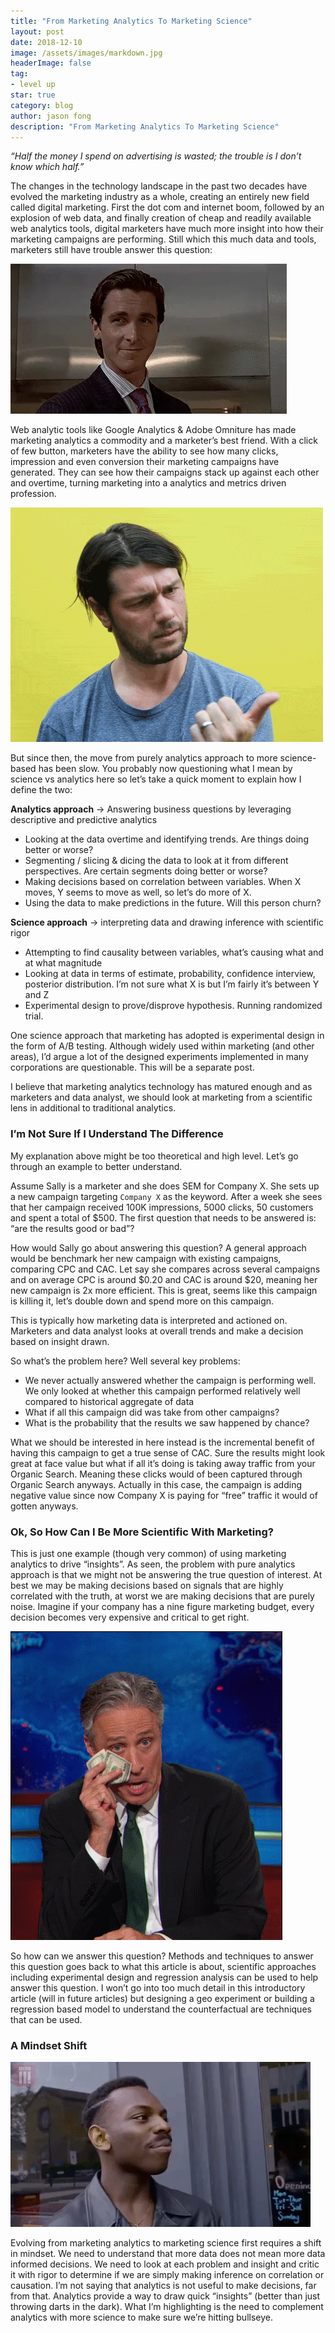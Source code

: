 ```yaml
---
title: "From Marketing Analytics To Marketing Science"
layout: post
date: 2018-12-10
image: /assets/images/markdown.jpg
headerImage: false
tag:
- level up
star: true
category: blog
author: jason fong
description: "From Marketing Analytics To Marketing Science"
---
```


_“Half the money I spend on advertising is wasted; the trouble is I don’t know which half.”_

The changes in the technology landscape in the past two decades have evolved the marketing industry as a whole, creating an entirely new field called digital marketing. First the dot com and internet boom, followed by an explosion of web data, and finally creation of cheap and readily available web analytics tools, digital marketers have much more insight into how their marketing campaigns are performing. Still which this much data and tools, marketers still have trouble answer this question:

![jpeg](/assets/images/2018-12-10-from_marketing_analytics_to_marketing_science/christian_bale_idk.webp)

Web analytic tools like Google Analytics & Adobe Omniture has made marketing analytics a commodity and a marketer’s best friend. With a click of few button, marketers have the ability to see how many clicks, impression and even conversion their marketing campaigns have generated. They can see how their campaigns stack up against each other and overtime, turning marketing into a analytics and metrics driven profession. 

![gif](/assets/images/2018-12-10-from_marketing_analytics_to_marketing_science/simon_gibson_math_gif.gif)

But since then, the move from purely analytics approach to more science-based has been slow. You probably now questioning what I mean by science vs analytics here so let’s take a quick moment to explain how I define the two:

**Analytics approach** → Answering business questions by leveraging descriptive and predictive analytics
- Looking at the data overtime and identifying trends. Are things doing better or worse? 
- Segmenting / slicing & dicing the data to look at it from different perspectives. Are certain segments doing better or worse?
- Making decisions based on correlation between variables. When X moves, Y seems to move as well, so let’s do more of X.
- Using the data to make predictions in the future. Will this person churn?

**Science approach** → interpreting data and drawing inference with scientific rigor
- Attempting to find causality between variables, what’s causing what and at what magnitude
- Looking at data in terms of estimate, probability, confidence interview, posterior distribution. I’m not sure what X is but I’m fairly it’s between Y and Z
- Experimental design to prove/disprove hypothesis. Running randomized trial.

One science approach that marketing has adopted is experimental design in the form of A/B testing. Although widely used within marketing (and other areas), I’d argue a lot of the designed experiments implemented in many corporations are questionable. This will be a separate post. 

I believe that marketing analytics technology has matured enough and as marketers and data analyst, we should look at marketing from a scientific lens in additional to traditional analytics.

### I’m Not Sure If I Understand The Difference

My explanation above might be too theoretical and high level. Let’s go through an example to better understand. 

Assume Sally is a marketer and she does SEM for Company X. She sets up a new campaign targeting `Company X` as the keyword. After a week she sees that her campaign received 100K impressions, 5000 clicks, 50 customers and spent a total of $500. The first question that needs to be answered is: “are the results good or bad”? 

How would Sally go about answering this question? A general approach would be benchmark her new campaign with existing campaigns, comparing CPC and CAC. Let say she compares across several campaigns and on average CPC is around $0.20 and CAC is around $20, meaning her new campaign is 2x more efficient. This is great, seems like this campaign is killing it, let’s double down and spend more on this campaign. 

This is typically how marketing data is interpreted and actioned on. Marketers and data analyst looks at overall trends and make a decision based on insight drawn.

So what’s the problem here? Well several key problems:
- We never actually answered whether the campaign is performing well. We only looked at whether this campaign performed relatively well compared to historical aggregate of data
- What if all this campaign did was take from other campaigns?
- What is the probability that the results we saw happened by chance?

What we should be interested in here instead is the incremental benefit of having this campaign to get a true sense of CAC. Sure the results might look great at face value but what if all it’s doing is taking away traffic from your Organic Search. Meaning these clicks would of been captured through Organic Search anyways. Actually in this case, the campaign is adding negative value since now Company X is paying for “free” traffic it would of gotten anyways.

### Ok, So How Can I Be More Scientific With Marketing?

This is just one example (though very common) of using marketing analytics to drive “insights”. As seen, the problem with pure analytics approach is that we might not be answering the true question of interest. At best we may be making decisions based on signals that are highly correlated with the truth, at worst we are making decisions that are purely noise. Imagine if your company has a nine figure marketing budget, every decision becomes very expensive and critical to get right.

![gif](/assets/images/2018-12-10-from_marketing_analytics_to_marketing_science/jon_stewart_cry.gif)

So how can we answer this question? Methods and techniques to answer this question goes back to what this article is about, scientific approaches including experimental design and regression analysis can be used to help answer this question. I won’t go into too much detail in this introductory article (will in future articles) but designing a geo experiment or building a regression based model to understand the counterfactual are techniques that can be used.

### A Mindset Shift

![gif](/assets/images/2018-12-10-from_marketing_analytics_to_marketing_science/think.webp)

Evolving from marketing analytics to marketing science first requires a shift in mindset. We need to understand that more data does not mean more data informed decisions. We need to look at each problem and insight and critic it with rigor to determine if we are simply making inference on correlation or causation. I’m not saying that analytics is not useful to make decisions, far from that. Analytics provide a way to draw quick “insights” (better than just throwing darts in the dark). What I’m highlighting is the need to complement analytics with more science to make sure we’re hitting bullseye.
